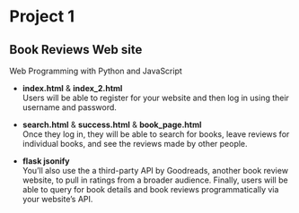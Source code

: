 # Project 1
## Book Reviews Web site

Web Programming with Python and JavaScript

- <b>index.html</b> & <b>index_2.html</b> <br>
Users will be able to register for your website and then log in using their username and password. 

- <b>search.html</b> & <b>success.html</b> & <b>book_page.html</b> <br>
Once they log in, they will be able to search for books, leave reviews for individual books, and see the reviews made by other people. 

- <b>flask jsonify</b> <br>
You’ll also use the a third-party API by Goodreads, another book review website, to pull in ratings from a broader audience. Finally, users will be able to query for book details and book reviews programmatically via your website’s API.
